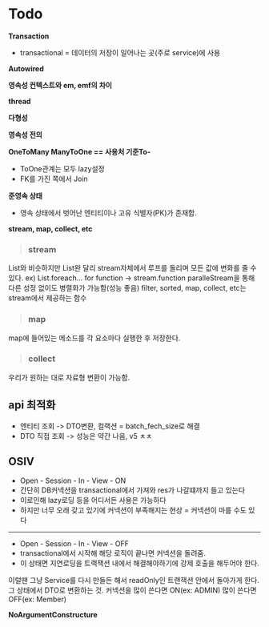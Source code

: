 # Todo

**Transaction**
* transactional = 데이터의 저장이 일어나는 곳(주로 service)에 사용

**Autowired**

**영속성 컨텍스트와 em, emf의 차이**

**thread**

**다형성**

**영속성 전의**

**OneToMany ManyToOne == 사용처 기준To-**
- ToOne관계는 모두 lazy설정
- FK를 가진 쪽에서 Join

**준영속 상태**
- 영속 상태에서 벗어난 엔티티이나 고유 식별자(PK)가 존재함.

**stream, map, collect, etc**
> ### stream
  List와 비슷하지만 List완 달리 stream자체에서 루프를 돌리며 모든 값에 변화를 줄 수 있다.
  ex) List.foreach... for function -> stream.function
  paralleStream을 통해 다른 성정 없이도 병렬화가 가능함(성능 좋음)
  filter, sorted, map, collect, etc는 stream에서 제공하는 함수
  
> ### map
  map에 들어있는 메소드를 각 요소마다 실행한 후 저장한다.
 
> ### collect
  우리가 원하는 대로 자료형 변환이 가능함.

**api 최적화**
-
- 엔티티 조회 -> DTO변환, 컬랙션 = batch_fech_size로 해결
- DTO 직접 조회 -> 성능은 약간 나음, v5 ㅊㅊ

**OSIV**
-
- Open - Session - In - View - ON
- 간단히 DB커넥션을 transactional에서 가져와 res가 나갈떄까지 들고 있는다
- 이로인해 lazy로딩 등을 어디서든 사용은 가능하다
- 하지만 너무 오래 갖고 있기에 커넥션이 부족해지는 현상 = 커넥션이 마를 수도 있다
---------
- Open - Session - In - View - OFF
- transactional에서 시작해 해당 로직이 끝나면 커넥션을 돌려줌.
- 이 상태면 지연로딩을 트랙잭션 내에서 해결해야하기에 강제 호출을 해두어야 한다.

이럴땐 그냥 Service를 다시 만들든 해서 readOnly인 트랜잭션 안에서 돌아가게 한다.
그 상태에서 DTO로 변환하는 것. 커넥션을 많이 쓴다면 ON(ex: ADMIN) 많이 쓴다면 OFF(ex: Member)

**NoArgumentConstructure**